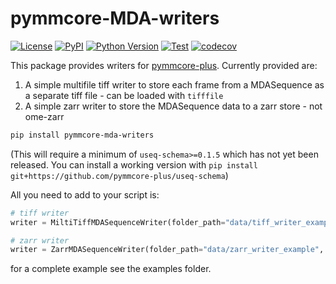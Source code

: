 # pymmcore-MDA-writers

[![License](https://img.shields.io/pypi/l/pymmcore-MDA-writers.svg?color=green)](https://github.com/ianhi/pymmcore-MDA-writers/raw/main/LICENSE)
[![PyPI](https://img.shields.io/pypi/v/pymmcore-MDA-writers.svg?color=green)](https://pypi.org/project/pymmcore-MDA-writers)
[![Python Version](https://img.shields.io/pypi/pyversions/pymmcore-MDA-writers.svg?color=green)](https://python.org)
[![Test](https://github.com/ianhi/pymmcore-MDA-writers/actions/workflows/ci.yml/badge.svg)](https://github.com/ianhi/mpl-interactions/actions/)
[![codecov](https://codecov.io/gh/ianhi/pymmcore-MDA-writers/branch/main/graph/badge.svg)](https://codecov.io/gh/ianhi/pymmcore-MDA-writers)

This package provides writers for [pymmcore-plus](https://pymmcore-plus.readthedocs.io). Currently provided are:

1. A simple multifile tiff writer to store each frame from a MDASequence as a separate tiff file - can be loaded with `tifffile`
2. A simple zarr writer to store the MDASequence data to a zarr store - not ome-zarr

```bash
pip install pymmcore-mda-writers
```

(This will require a minimum of `useq-schema>=0.1.5` which has not yet been released. You can install a working version with `pip install git+https://github.com/pymmcore-plus/useq-schema`)


All you need to add to your script is:
```python
# tiff writer
writer = MiltiTiffMDASequenceWriter(folder_path="data/tiff_writer_example", file_name="run")

# zarr writer
writer = ZarrMDASequenceWriter(folder_path="data/zarr_writer_example", file_name="run")
```

for a complete example see the examples folder.
